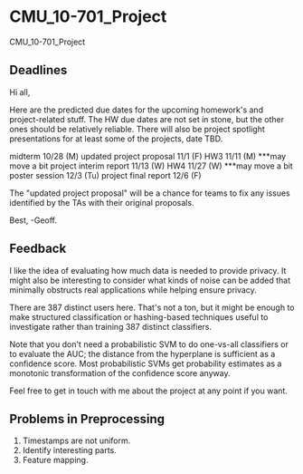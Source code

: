 CMU_10-701_Project
==================

CMU_10-701_Project

## Deadlines

Hi all,

Here are the predicted due dates for the upcoming homework's and project-related stuff.  The HW due dates are not set in stone, but the other ones should be relatively reliable.  There will also be project spotlight presentations for at least some of the projects, date TBD.

midterm 10/28 (M)
updated project proposal 11/1 (F)
HW3 11/11 (M)  ***may move a bit
project interim report 11/13 (W)
HW4 11/27 (W)  ***may move a bit
poster session 12/3 (Tu)
project final report 12/6 (F)

The "updated project proposal" will be a chance for teams to fix any issues identified by the TAs with their original proposals.

Best,
-Geoff.

## Feedback

I like the idea of evaluating how much data is needed to provide privacy. It might also be interesting to consider what kinds of noise can be added that minimally obstructs real applications while helping ensure privacy.

There are 387 distinct users here. That's not a ton, but it might be enough to make structured classification or hashing-based techniques useful to investigate rather than training 387 distinct classifiers.

Note that you don't need a probabilistic SVM to do one-vs-all classifiers or to evaluate the AUC; the distance from the hyperplane is sufficient as a confidence score. Most probabilistic SVMs get probability estimates as a monotonic transformation of the confidence score anyway.

Feel free to get in touch with me about the project at any point if you want.



## Problems in Preprocessing

1. Timestamps are not uniform.
2. Identify interesting parts.
3. Feature mapping.